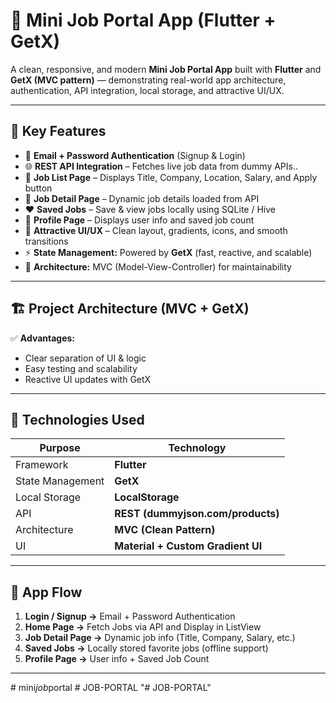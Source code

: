 # 🌟 Mini Job Portal App (Flutter + GetX)

A clean, responsive, and modern **Mini Job Portal App** built with **Flutter** and **GetX (MVC pattern)** — demonstrating real-world app architecture, authentication, API integration, local storage, and attractive UI/UX.

---

## 🚀 Key Features

- 🔐 **Email + Password Authentication** (Signup & Login)  
- 🌐 **REST API Integration** – Fetches live job data from dummy APIs.. 
- 💼 **Job List Page** – Displays Title, Company, Location, Salary, and Apply button  
- 📄 **Job Detail Page** – Dynamic job details loaded from API  
- ❤️ **Saved Jobs** – Save & view jobs locally using SQLite / Hive  
- 👤 **Profile Page** – Displays user info and saved job count  
- 💎 **Attractive UI/UX** – Clean layout, gradients, icons, and smooth transitions  
- ⚡ **State Management:** Powered by **GetX** (fast, reactive, and scalable)  
- 🧱 **Architecture:** MVC (Model-View-Controller) for maintainability  

---

## 🏗️ Project Architecture (MVC + GetX)


✅ **Advantages:**  
- Clear separation of UI & logic  
- Easy testing and scalability  
- Reactive UI updates with GetX  

---

## 🧩 Technologies Used

| Purpose | Technology |
|----------|-------------|
| Framework | **Flutter** |
| State Management | **GetX** |
| Local Storage | **LocalStorage** |
| API | **REST (dummyjson.com/products)** |
| Architecture | **MVC (Clean Pattern)** |
| UI | **Material + Custom Gradient UI** |

---

## 📱 App Flow

1. **Login / Signup →** Email + Password Authentication  
2. **Home Page →** Fetch Jobs via API and Display in ListView  
3. **Job Detail Page →** Dynamic job info (Title, Company, Salary, etc.)  
4. **Saved Jobs →** Locally stored favorite jobs (offline support)  
5. **Profile Page →** User info + Saved Job Count  

---

#   m i n i _ j o b _ p o r t a l 
 
 #   J O B - P O R T A L 
 
 "# JOB-PORTAL" 
